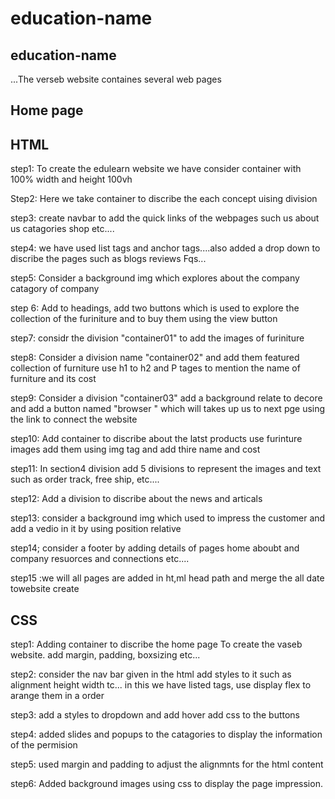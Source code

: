 # education-name


## education-name
 ...The verseb website containes several web pages

 ## Home page 
 ## HTML
step1: To create the edulearn  website we have consider container with 100% width and height 100vh

Step2: Here we take container to discribe the each concept uising division 

step3: create navbar to add the quick links of the webpages such us about us catagories shop etc....

step4: we have used list tags and anchor tags....also added a drop down to discribe the pages such as blogs reviews Fqs...

step5: Consider a background img which explores about the company catagory of company 

step 6: Add to headings, add two buttons which is used to explore the collection of the furiniture and to buy them using the view button

step7: considr the division "container01" to add the images of furiniture 

step8: Consider a division name "container02" and add them featured collection of furniture use h1 to h2 and P tages to mention the name of furniture and its cost

step9: Consider a division "container03" add a background relate to decore and add a button named "browser " which will takes up us to next pge using the link to connect the website

step10: Add container to discribe about the latst products use furinture images add them using img tag and add thire name and cost 

step11: In section4 division add 5 divisions to represent the images and text such as order track, free ship, etc....

step12: Add a division to discribe about the news and articals 

step13: consider a background img which used to impress the customer and add a vedio in it by using position relative 

step14; consider a footer by adding details of pages  home aboubt and company resuorces and connections etc....

step15 :we will all pages are added in ht,ml head path and merge the all date towebsite create




## CSS
 
step1: Adding container to discribe the home page To create the vaseb website. add margin, padding, boxsizing etc...

step2: consider the nav bar given in the html add styles to it such as alignment height width tc... in this we have listed tags, use display flex to arange them in a order 

step3: add a styles to dropdown and add hover add css to the buttons 

step4: added slides and popups to the catagories to display the information of the permision 

step5: used margin and padding to adjust the alignmnts for the html content 

step6: Added background images using css to display the page impression.